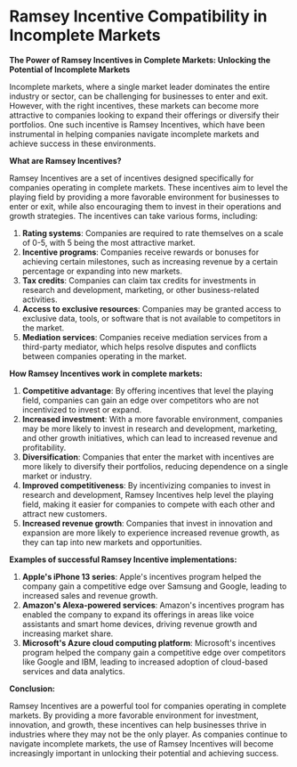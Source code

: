 # Ramsey Incentive Compatibility in Incomplete Markets

**The Power of Ramsey Incentives in Complete Markets: Unlocking the Potential of Incomplete Markets**

Incomplete markets, where a single market leader dominates the entire industry or sector, can be challenging for businesses to enter and exit. However, with the right incentives, these markets can become more attractive to companies looking to expand their offerings or diversify their portfolios. One such incentive is Ramsey Incentives, which have been instrumental in helping companies navigate incomplete markets and achieve success in these environments.

**What are Ramsey Incentives?**

Ramsey Incentives are a set of incentives designed specifically for companies operating in complete markets. These incentives aim to level the playing field by providing a more favorable environment for businesses to enter or exit, while also encouraging them to invest in their operations and growth strategies. The incentives can take various forms, including:

1. **Rating systems**: Companies are required to rate themselves on a scale of 0-5, with 5 being the most attractive market.
2. **Incentive programs**: Companies receive rewards or bonuses for achieving certain milestones, such as increasing revenue by a certain percentage or expanding into new markets.
3. **Tax credits**: Companies can claim tax credits for investments in research and development, marketing, or other business-related activities.
4. **Access to exclusive resources**: Companies may be granted access to exclusive data, tools, or software that is not available to competitors in the market.
5. **Mediation services**: Companies receive mediation services from a third-party mediator, which helps resolve disputes and conflicts between companies operating in the market.

**How Ramsey Incentives work in complete markets:**

1. **Competitive advantage**: By offering incentives that level the playing field, companies can gain an edge over competitors who are not incentivized to invest or expand.
2. **Increased investment**: With a more favorable environment, companies may be more likely to invest in research and development, marketing, and other growth initiatives, which can lead to increased revenue and profitability.
3. **Diversification**: Companies that enter the market with incentives are more likely to diversify their portfolios, reducing dependence on a single market or industry.
4. **Improved competitiveness**: By incentivizing companies to invest in research and development, Ramsey Incentives help level the playing field, making it easier for companies to compete with each other and attract new customers.
5. **Increased revenue growth**: Companies that invest in innovation and expansion are more likely to experience increased revenue growth, as they can tap into new markets and opportunities.

**Examples of successful Ramsey Incentive implementations:**

1. **Apple's iPhone 13 series**: Apple's incentives program helped the company gain a competitive edge over Samsung and Google, leading to increased sales and revenue growth.
2. **Amazon's Alexa-powered services**: Amazon's incentives program has enabled the company to expand its offerings in areas like voice assistants and smart home devices, driving revenue growth and increasing market share.
3. **Microsoft's Azure cloud computing platform**: Microsoft's incentives program helped the company gain a competitive edge over competitors like Google and IBM, leading to increased adoption of cloud-based services and data analytics.

**Conclusion:**

Ramsey Incentives are a powerful tool for companies operating in complete markets. By providing a more favorable environment for investment, innovation, and growth, these incentives can help businesses thrive in industries where they may not be the only player. As companies continue to navigate incomplete markets, the use of Ramsey Incentives will become increasingly important in unlocking their potential and achieving success.
